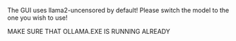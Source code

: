 The GUI uses llama2-uncensored by default! Please switch the model to the one you wish to use!

MAKE SURE THAT OLLAMA.EXE IS RUNNING ALREADY
